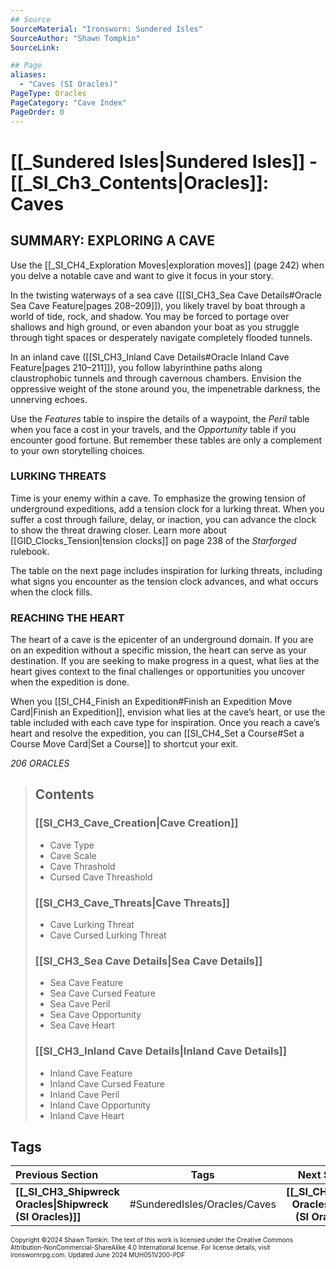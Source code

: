 ```yaml
---
## Source
SourceMaterial: "Ironsworn: Sundered Isles"
SourceAuthor: "Shawn Tompkin"
SourceLink: 

## Page
aliases: 
  - "Caves (SI Oracles)"
PageType: Oracles
PageCategory: "Cave Index"
PageOrder: 0
---
```

# [[_Sundered Isles|Sundered Isles]] - [[_SI_Ch3_Contents|Oracles]]: Caves
## SUMMARY: EXPLORING A CAVE
Use the [[_SI_CH4_Exploration Moves|exploration moves]] (page 242) when you delve a notable cave and want to give it focus in your story.

In the twisting waterways of a sea cave ([[SI_CH3_Sea Cave Details#Oracle Sea Cave Feature|pages 208–209]]), you likely travel by boat through a world of tide, rock, and shadow. You may be forced to portage over shallows and high ground, or even abandon your boat as you struggle through tight spaces or desperately navigate completely flooded tunnels.

In an inland cave ([[SI_CH3_Inland Cave Details#Oracle Inland Cave Feature|pages 210–211]]), you follow labyrinthine paths along claustrophobic tunnels and through cavernous chambers. Envision the oppressive weight of the stone around you, the impenetrable darkness, the unnerving echoes. 

Use the _Features_ table to inspire the details of a waypoint, the _Peril_ table when you face a cost in your travels, and the _Opportunity_ table if you encounter good fortune. But remember these tables are only a complement to your own storytelling choices.

### LURKING THREATS
Time is your enemy within a cave. To emphasize the growing tension of underground expeditions, add a tension clock for a lurking threat. When you suffer a cost through failure, delay, or inaction, you can advance the clock to show the threat drawing closer. Learn more about [[GID_Clocks_Tension|tension clocks]] on page 238 of the _Starforged_ rulebook.

The table on the next page includes inspiration for lurking threats, including what signs you encounter as the tension clock advances, and what occurs when the clock fills.

### REACHING THE HEART
The heart of a cave is the epicenter of an underground domain. If you are on an expedition without a specific mission, the heart can serve as your destination. If you are seeking to make progress in a quest, what lies at the heart gives context to the final challenges or opportunities you uncover when the expedition is done.

When you [[SI_CH4_Finish an Expedition#Finish an Expedition Move Card|Finish an Expedition]], envision what lies at the cave’s heart, or use the table included with each cave type for inspiration. Once you reach a cave’s heart and resolve the expedition, you can [[SI_CH4_Set a Course#Set a Course Move Card|Set a Course]] to shortcut your exit.

*206 ORACLES*

> ## Contents
> ### [[SI_CH3_Cave_Creation|Cave Creation]]
> - Cave Type
> - Cave Scale
> - Cave Thrashold
> - Cursed Cave Threashold
> 
> ### [[SI_CH3_Cave_Threats|Cave Threats]]
> - Cave Lurking Threat
> - Cave Cursed Lurking Threat
> 
> ### [[SI_CH3_Sea Cave Details|Sea Cave Details]]
> - Sea Cave Feature
> - Sea Cave Cursed Feature
> - Sea Cave Peril
> - Sea Cave Opportunity
> - Sea Cave Heart
>   
> ### [[SI_CH3_Inland Cave Details|Inland Cave Details]]
> - Inland Cave Feature
> - Inland Cave Cursed Feature
> - Inland Cave Peril
> - Inland Cave Opportunity
> - Inland Cave Heart

## Tags

| Previous Section | Tags | Next Section |
| :--- | :---: | ---: |
| **[[_SI_CH3_Shipwreck Oracles\|Shipwreck (SI Oracles)]]** | #SunderedIsles/Oracles/Caves | **[[_SI_CH3_Ruin Oracles\|Ruins (SI Oracles)]]** |

<font size=-2>Copyright ©2024 Shawn Tomkin. The text of this work is licensed under the Creative Commons Attribution-NonCommercial-ShareAlike 4.0 International license. For license details, visit ironswornrpg.com. Updated June 2024 MUH051V200-PDF</font>